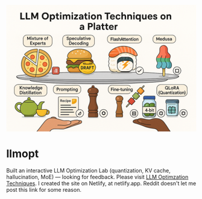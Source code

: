 ![alt text](https://github.com/llmoptimizations-web/llmopt/blob/main/llm-optimization-hero.png)
# llmopt
Built an interactive LLM Optimization Lab (quantization, KV cache, hallucination, MoE) — looking for feedback.
Please visit [LLM Optimzation Techniques](https://llmoptimization.netlify.app). I created the site on Netlify, at netlify.app.
Reddit doesn't let me post this link for some reason.
